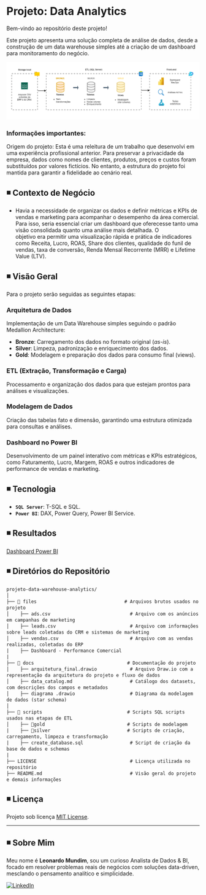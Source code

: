 # Projeto: Data Analytics #

Bem-vindo ao repositório deste projeto! 

Este projeto apresenta uma solução completa de análise de dados, desde a construção de um data warehouse simples até a criação de um dashboard para monitoramento do negócio. 

![Arquitetura](docs/arquitetura_final.drawio.PNG)

### Informações importantes: 

Origem do projeto: Esta é uma releitura de um trabalho que desenvolvi em uma experiência profissional anterior. Para preservar a privacidade da empresa, dados como nomes de clientes, produtos, preços e custos foram substituídos por valores fictícios. No entanto, a estrutura do projeto foi mantida para garantir a fidelidade ao cenário real.



## ◾ Contexto de Negócio

- Havia a necessidade de organizar os dados e definir métricas e KPIs de vendas e marketing para acompanhar o desempenho da área comercial. Para isso, seria essencial criar um dashboard que oferecesse tanto uma visão consolidada quanto uma análise mais detalhada. O   
  objetivo era permitir uma visualização rápida e prática de indicadores como Receita, Lucro, ROAS, Share dos clientes, qualidade do funil de vendas, taxa de conversão, Renda Mensal Recorrente (MRR) e Lifetime Value (LTV).
  


## ◾ Visão Geral

Para o projeto serão seguidas as seguintes etapas:  

###   Arquitetura de Dados  
Implementação de um Data Warehouse simples seguindo o padrão Medallion Architecture:  
- **Bronze**: Carregamento dos dados no formato original (*as-is*).  
- **Silver**: Limpeza, padronização e enriquecimento dos dados.  
- **Gold**: Modelagem e preparação dos dados para consumo final (views).  

###   ETL (Extração, Transformação e Carga)   
Processamento e organização dos dados para que estejam prontos para análises e visualizações.  

###   Modelagem de Dados   
Criação das tabelas fato e dimensão, garantindo uma estrutura otimizada para consultas e análises.  

###   Dashboard no Power BI  
Desenvolvimento de um painel interativo com métricas e KPIs estratégicos, como Faturamento, Lucro, Margem, ROAS e outros indicadores de performance de vendas e marketing.  



## ◾ Tecnologia 

- **`SQL Server`**: T-SQL e SQL.
- **`Power BI`**: DAX, Power Query, Power BI Service.



## ◾ Resultados

[Dashboard Power BI](https://www.loom.com/share/31660dc2d6f44b78a92252a9df3f1c47?sid=2fac780b-5ea6-4f70-8637-9c41cb62ea46)




## ◾ Diretórios do Repositório
```
projeto-data-warehouse-analytics/
│
├── 📂 files                                # Arquivos brutos usados no projeto
│    ├── ads.csv                             # Arquivo com os anúncios em campanhas de marketing
│    ├── leads.csv                           # Arquivo com informações sobre leads coletadas do CRM e sistemas de marketing
│    ├── vendas.csv                          # Arquivo com as vendas realizadas, coletadas do ERP
|    ├── Dashboard - Performance Comercial
|
├── 📂 docs                                  # Documentação do projeto
│    ├── arquitetura_final.drawio            # Arquivo Draw.io com a representação da arquitetura do projeto e fluxo de dados
│    ├── data_catalog.md                     # Catálogo dos datasets, com descrições dos campos e metadados
│    ├── diagrama .drawio                    # Diagrama da modelagem de dados (star schema)
│
├── 📂 scripts                               # Scripts SQL scripts usados nas etapas de ETL
│    ├── 📂gold                              # Scripts de modelagem
|    ├── 📂silver                            # Scripts de criação, carregamento, limpeza e transformação
|    ├── create_database.sql                 # Script de criação da base de dados e schemas
|
├── LICENSE                                  # Licença utilizada no repositório
├── README.md                                # Visão geral do projeto e demais informações

```


## ◾ Licença

Projeto sob licença [MIT License](LICENSE).
 
---
## ◾ Sobre Mim

Meu nome é **Leonardo Mundim**, sou um curioso Analista de Dados & BI, focado em resolver problemas reais de negócios com soluções data-driven, mesclando o pensamento analítico e simplicidade.

[![LinkedIn](https://img.shields.io/badge/LinkedIn-0077B5?style=for-the-badge&logo=linkedin&logoColor=white)](https://linkedin.com/in/leonardo-mundim)




